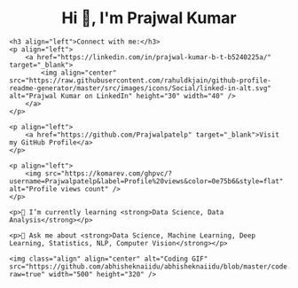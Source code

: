 <!DOCTYPE html>
<html lang="en">
<head>
    <meta charset="UTF-8">
    <meta http-equiv="X-UA-Compatible" content="IE=edge">
    <meta name="viewport" content="width=device-width, initial-scale=1.0">
    <title>Prajwal Kumar's Profile</title>
</head>
<body>
    <h1 align="center">Hi 👋, I'm Prajwal Kumar</h1>

    <h3 align="left">Connect with me:</h3>
    <p align="left">
        <a href="https://linkedin.com/in/prajwal-kumar-b-t-b5240225a/" target="_blank">
            <img align="center" src="https://raw.githubusercontent.com/rahuldkjain/github-profile-readme-generator/master/src/images/icons/Social/linked-in-alt.svg" alt="Prajwal Kumar on LinkedIn" height="30" width="40" />
        </a>
    </p>

    <p align="left">
        <a href="https://github.com/Prajwalpatelp" target="_blank">Visit my GitHub Profile</a>
    </p>
    
    <p align="left">
        <img src="https://komarev.com/ghpvc/?username=Prajwalpatelp&label=Profile%20views&color=0e75b6&style=flat" alt="Profile views count" />
    </p>
     
    <p>🌱 I’m currently learning <strong>Data Science, Data Analysis</strong></p>

    <p>💬 Ask me about <strong>Data Science, Machine Learning, Deep Learning, Statistics, NLP, Computer Vision</strong></p>

    <img class="align" align="center" alt="Coding GIF" src="https://github.com/abhisheknaiidu/abhisheknaiidu/blob/master/code.gif?raw=true" width="500" height="320" />
</body>
</html>

